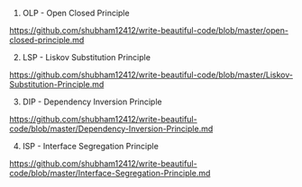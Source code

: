 1) OLP - Open Closed Principle

https://github.com/shubham12412/write-beautiful-code/blob/master/open-closed-principle.md

2) LSP  -  Liskov Substitution Principle

https://github.com/shubham12412/write-beautiful-code/blob/master/Liskov-Substitution-Principle.md

3) DIP - Dependency Inversion Principle

https://github.com/shubham12412/write-beautiful-code/blob/master/Dependency-Inversion-Principle.md


4) ISP - Interface Segregation Principle

https://github.com/shubham12412/write-beautiful-code/blob/master/Interface-Segregation-Principle.md
